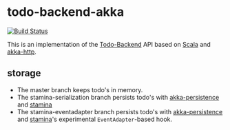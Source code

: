 todo-backend-akka
=================

[![Build Status](https://travis-ci.org/raboof/todo-backend-akka.svg)](https://travis-ci.org/raboof/todo-backend-akka)

This is an implementation of the [Todo-Backend](http://todobackend.com) API based on [Scala](http://scala-lang.org) and [akka-http](http://doc.akka.io/docs/akka-stream-and-http-experimental/current/scala/http/index.html).

storage
-------

* The master branch keeps todo's in memory. 
* The stamina-serialization branch persists todo's with [akka-persistence](http://doc.akka.io/docs/akka/snapshot/scala/persistence.html) and [stamina](https://github.com/scalapenos/stamina)
* The stamina-eventadapter branch persists todo's with [akka-persistence](http://doc.akka.io/docs/akka/snapshot/scala/persistence.html) and [stamina](https://github.com/scalapenos/stamina)'s experimental `EventAdapter`-based hook.
